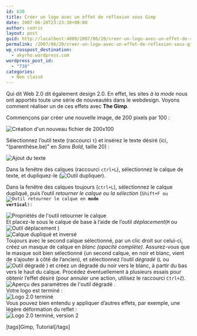 ```yaml
---
id: 630
title: Créer un logo avec un effet de réflexion sous Gimp
date: 2007-06-20T23:23:30+00:00
author: cedric
layout: post
guid: http://localhost:4000/2007/06/20/creer-un-logo-avec-un-effet-de-reflexion-sous-gimp.html
permalink: /2007/06/20/creer-un-logo-avec-un-effet-de-reflexion-sous-gimp/
wp_crosspost_destination:
  - akyrho.wordpress.com
wordpress_post_id:
  - "730"
categories:
  - Non classé
---
```

Qui dit Web 2.0 dit également design 2.0. En effet, les sites _à la mode_ nous ont apportés toute une série de nouveautés dans le webdesign. Voyons comment réaliser un de ces effets avec **The Gimp**.

Commençons par créer une nouvelle image, de 200 pixels par 100 :

![Création d'un nouveau fichier de 200x100](/images/images/2007/06/tuto/tuto_01.png) 

Sélectionnez l’outil texte (raccourci <code class="highlighter-rouge">t</code>) et insérez le texte désiré (ici, “(parenthèse.be)” en _Sans Bold_, taille 20) :

![Ajout du texte](/images/images/2007/06/tuto/tuto_02.png) 

Dans la fenêtre des calques (raccourci <code class="highlighter-rouge">ctrl+L</code>), sélectionnez le calque de texte, et dupliquez-le (![Outil dupliquer](/images/images/2007/06/tuto/dupliquer.png)).

Dans la fenêtre des calques toujours (<code class="highlighter-rouge">ctrl+L</code>), sélectionnez le calque dupliqué, puis l’outil _retourner le calque ou la sélection_ (<code class="highlighter-rouge">Shift+F ou ![Outil retourner le calque](/images/images/2007/06/tuto/retourner.png) en **mode vertical**):</code>

![Propriétés de l'outil retourner le calque](/images/images/2007/06/tuto/retourner_2.png)  
Et placez-le sous le calque de base à l’aide de l’outil _déplacement_(<code class="highlighter-rouge">M</code> ou![Outil déplacement](/images/images/2007/06/tuto/deplacement.png) )  
![Calque dupliqué et inversé](/images/images/2007/06/tuto/tuto_03.png)  
Toujours avec le second calque sélectionné, par un clic droit sur celui-ci, créez un masque de calque en _blanc (opacité complète)_. Assurez-vous que le masque soit bien sélectionné (un second calque, en noir et blanc, vient de s’ajouter à côté de l’ancien), et sélectionnez l’outil _dégradé_ (<code class="highlighter-rouge">L</code> ou![Outil dégradé](/images/images/2007/06/tuto/degrade.png) ) et créez un dégradé du noir vers le blanc, à partir du bas vers le haut du calque. Procédez éventuellement à plusieurs essais pour obtenir l’effet désiré (pour annuler une action, utilisez le raccourci <code class="highlighter-rouge">Ctrl+Z</code>).  
![Aperçu des paramètres de l'outil dégradé](/images/images/2007/06/tuto/degrade_2.png) .  
Votre logo est terminé :  
![Logo 2.0 terminé](/images/images/2007/06/tuto/tuto_04.png)  
Vous pouvez bien entendu y appliquer d’autres effets, par exemple, une légère déformation du reflet :  
![Logo 2.0 terminé, version 2](/images/images/2007/06/tuto/tuto_05.png) 

[tags]Gimp, Tutorial[/tags]